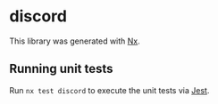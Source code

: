 # discord

This library was generated with [Nx](https://nx.dev).

## Running unit tests

Run `nx test discord` to execute the unit tests via [Jest](https://jestjs.io).
